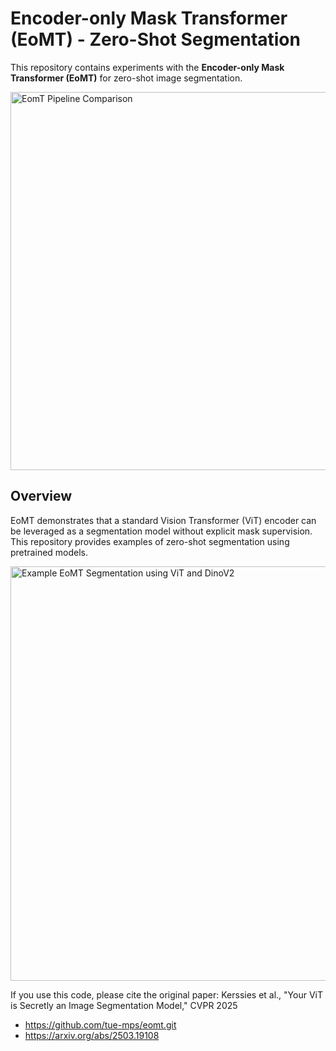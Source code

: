 # Encoder-only Mask Transformer (EoMT) - Zero-Shot Segmentation

This repository contains experiments with the **Encoder-only Mask Transformer (EoMT)** for zero-shot image segmentation.

<img width="539" height="605" alt="EomT Pipeline Comparison" src="https://github.com/user-attachments/assets/a7a2f403-764e-4a94-80f3-186ee4253460" />

## Overview

EoMT demonstrates that a standard Vision Transformer (ViT) encoder can be leveraged as a segmentation model without explicit mask supervision. This repository provides examples of zero-shot segmentation using pretrained models.

<img width="512" height="663" alt="Example EoMT Segmentation using ViT and DinoV2" src="https://github.com/user-attachments/assets/d7f6a5bd-a442-433d-87d5-97c8f9fffe27" />

If you use this code, please cite the original paper:
Kerssies et al., "Your ViT is Secretly an Image Segmentation Model," CVPR 2025
- https://github.com/tue-mps/eomt.git
- https://arxiv.org/abs/2503.19108

